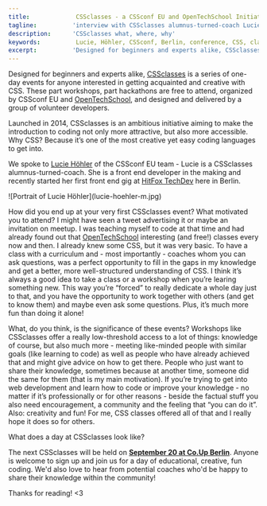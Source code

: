 ```yaml
---
title:             CSSclasses - a CSSconf EU and OpenTechSchool Initiative 
tagline:          'interview with CSSclasses alumnus-turned-coach Lucie Höhler'
description:      'CSSclasses what, where, why'
keywords:          Lucie, Höhler, CSSconf, Berlin, conference, CSS, classes, lessons
excerpt:          'Designed for beginners and experts alike, CSSclasses is a series of one day events for people interested in getting acquainted and creative with CSS. Lucie Höhler of the CSSconf EU team attended the classes as a participant last year and is still involved, now as a coach.'
---
```


Designed for beginners and experts alike, [CSSclasses](http://cssclasses.cssconf.eu/) is a series of one-day events for anyone interested in getting acquainted and creative with CSS. These part workshops, part hackathons are free to attend, organized by CSSconf EU and [OpenTechSchool](http://www.opentechschool.org/), and designed and delivered by a group of volunteer developers.

Launched in 2014, CSSclasses is an ambitious initiative aiming to make the introduction to coding not only more attractive, but also more accessible. Why CSS? Because it’s one of the most creative yet easy coding languages to get into. 

We spoke to [Lucie Höhler](https://twitter.com/autofocus) of the CSSconf EU team - Lucie is a CSSclasses alumnus-turned-coach. She is a front end developer in the making and recently started her first front end gig at [HitFox TechDev](https://twitter.com/HitFoxTechDev) here in Berlin.

<div class="blog-img blog-img--left">
  ![Portrait of Lucie Höhler](lucie-hoehler-m.jpg)
</div>

<span class="strong-border">How did you end up at your very first CSSclasses event? What motivated you to attend?</span>
I might have seen a tweet advertising it or maybe an invitation on meetup. I was teaching myself to code at that time and had already found out that [OpenTechSchool](http://www.opentechschool.org/) interesting (and free!) classes every now and then. I already knew some CSS, but it was very basic. To have a class with a curriculum and - most importantly - coaches whom you can ask questions, was a perfect opportunity to fill in the gaps in my knowledge and get a better, more well-structured understanding of CSS. I think it’s always a good idea to take a class or a workshop when you’re learing something new. This way you’re “forced” to really dedicate a whole day just to that, and you have the opportunity to work together with others (and get to know them) and maybe even ask some questions. Plus, it’s much more fun than doing it alone! 

<span class="strong-border">What, do you think, is the significance of these events?</span>
Workshops like CSSclasses offer a really low-threshold access to a lot of things: knowledge of course, but also much more - meeting like-minded people with similar goals (like learning to code) as well as people who have already achieved that and might give advice on how to get there. People who just want to share their knowledge, sometimes because at another time, someone did the same for them (that is my main motivation). If you’re trying to get into web development and learn how to code or improve your knowledge - no matter if it’s professionally or for other reasons - beside the factual stuff you also need encouragement, a community and the feeling that “you can do it”. Also: creativity and fun! For me, CSS classes offered all of that and I really hope it does so for others. 

<span class="strong-border">What does a day at CSSclasses look like?</span>

The next CSSclasses will be held on **[September 20 at Co.Up Berlin](http://www.meetup.com/opentechschool-berlin/events/225073641/)**. Anyone is welcome to sign up and join us for a day of educational, creative, fun coding. We'd also love to hear from potential coaches who'd be happy to share their knowledge within the community!

Thanks for reading! <3
